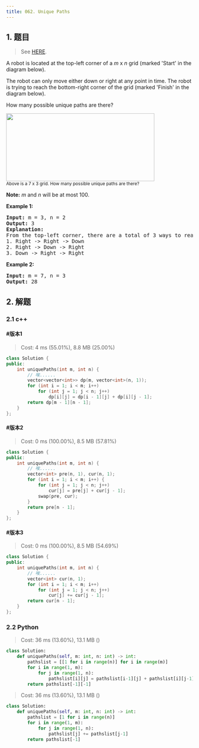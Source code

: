 ```yaml
---
title: 062. Unique Paths
---
```


## 1. 题目

> See [HERE](https://leetcode.com/problems/unique-paths/).

<div><p>A robot is located at the top-left corner of a <em>m</em> x <em>n</em> grid (marked 'Start' in the diagram below).</p>

<p>The robot can only move either down or right at any point in time. The robot is trying to reach the bottom-right corner of the grid (marked 'Finish' in the diagram below).</p>

<p>How many possible unique paths are there?</p>

<p><img src="https://assets.leetcode.com/uploads/2018/10/22/robot_maze.png" style="width: 400px; height: 183px;"><br>
<small>Above is a 7 x 3 grid. How many possible unique paths are there?</small></p>

<p><strong>Note:</strong> <em>m</em> and <em>n</em> will be at most 100.</p>

<p><strong>Example 1:</strong></p>

<pre><strong>Input:</strong> m = 3, n = 2
<strong>Output:</strong> 3
<strong>Explanation:</strong>
From the top-left corner, there are a total of 3 ways to reach the bottom-right corner:
1. Right -&gt; Right -&gt; Down
2. Right -&gt; Down -&gt; Right
3. Down -&gt; Right -&gt; Right
</pre>

<p><strong>Example 2:</strong></p>

<pre><strong>Input:</strong> m = 7, n = 3
<strong>Output:</strong> 28</pre>
</div>

## 2. 解题

### 2.1 c++

#### #版本1

> Cost: 4 ms (55.01%), 8.8 MB (25.00%)

```cpp
class Solution {
public:
    int uniquePaths(int m, int n) {
        // 唉......
        vector<vector<int>> dp(m, vector<int>(n, 1));
        for (int i = 1; i < m; i++)
            for (int j = 1; j < n; j++)
                dp[i][j] = dp[i - 1][j] + dp[i][j - 1];
        return dp[m - 1][n - 1];
    }
};
```

#### #版本2

> Cost: 0 ms (100.00%), 8.5 MB (57.81%)

```cpp
class Solution {
public:
    int uniquePaths(int m, int n) {
        // 唉......
        vector<int> pre(n, 1), cur(n, 1);
        for (int i = 1; i < m; i++) {
            for (int j = 1; j < n; j++)
                cur[j] = pre[j] + cur[j - 1];
            swap(pre, cur);
        }
        return pre[n - 1];
    }
};
```

#### #版本3

> Cost: 0 ms (100.00%), 8.5 MB (54.69%)

```cpp
class Solution {
public:
    int uniquePaths(int m, int n) {
        // 唉......
        vector<int> cur(n, 1);
        for (int i = 1; i < m; i++)
            for (int j = 1; j < n; j++) 
                cur[j] += cur[j - 1];
        return cur[n - 1];
    }
};
```

### 2.2 Python

> Cost: 36 ms (13.60%), 13.1 MB ()

```python
class Solution:
    def uniquePaths(self, m: int, n: int) -> int:
        pathslist = [[1 for i in range(n)] for i in range(m)]
        for i in range(1, m):
            for j in range(1, n):
                pathslist[i][j] = pathslist[i-1][j] + pathslist[i][j-1]
        return pathslist[-1][-1]
```

> Cost: 36 ms (13.60%), 13.1 MB ()

```python
class Solution:
    def uniquePaths(self, m: int, n: int) -> int:
        pathslist = [1 for i in range(n)]
        for i in range(1, m):
            for j in range(1, n):
                pathslist[j] += pathslist[j-1]
        return pathslist[-1]
```
